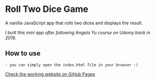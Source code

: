 # Roll Two Dice Game

A vanilla JavaScript app that rolls two dices and displays the result.

_I built this mini app after following Angela Yu course on Udemy back in 2019._

## How to use

    - you can simply open the index.html file in your browser :)

[Check the working website on GiHub Pages](https://emanuelefavero.github.io/roll-two-dice/)
